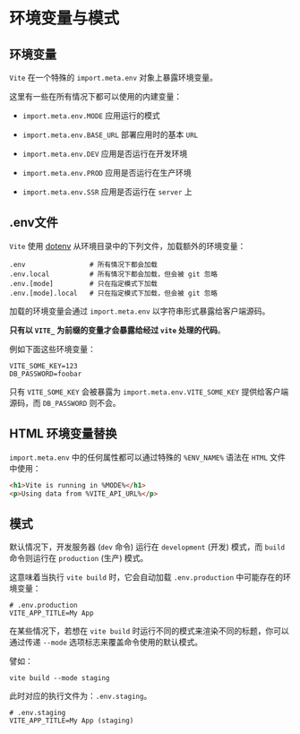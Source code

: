 # 环境变量与模式

## 环境变量

`Vite` 在一个特殊的 `import.meta.env` 对象上暴露环境变量。

这里有一些在所有情况下都可以使用的内建变量：

- `import.meta.env.MODE` 应用运行的模式

- `import.meta.env.BASE_URL` 部署应用时的基本 `URL`

- `import.meta.env.DEV` 应用是否运行在开发环境

- `import.meta.env.PROD` 应用是否运行在生产环境

- `import.meta.env.SSR` 应用是否运行在 `server` 上

## .env文件

`Vite` 使用 [dotenv](https://github.com/motdotla/dotenv) 从环境目录中的下列文件，加载额外的环境变量：

```
.env                # 所有情况下都会加载
.env.local          # 所有情况下都会加载，但会被 git 忽略
.env.[mode]         # 只在指定模式下加载
.env.[mode].local   # 只在指定模式下加载，但会被 git 忽略
```

加载的环境变量会通过 `import.meta.env` 以字符串形式暴露给客户端源码。

**只有以 `VITE_` 为前缀的变量才会暴露给经过 `vite` 处理的代码**。

例如下面这些环境变量：

```
VITE_SOME_KEY=123
DB_PASSWORD=foobar
```

只有 `VITE_SOME_KEY` 会被暴露为 `import.meta.env.VITE_SOME_KEY` 提供给客户端源码，而 `DB_PASSWORD` 则不会。

## HTML 环境变量替换

`import.meta.env` 中的任何属性都可以通过特殊的 `%ENV_NAME%` 语法在 `HTML` 文件中使用：

```html
<h1>Vite is running in %MODE%</h1>
<p>Using data from %VITE_API_URL%</p>
```

## 模式

默认情况下，开发服务器 (`dev` 命令) 运行在 `development` (开发) 模式，而 `build` 命令则运行在 `production` (生产) 模式。

这意味着当执行 `vite build` 时，它会自动加载 `.env.production` 中可能存在的环境变量：

```shell
# .env.production
VITE_APP_TITLE=My App
```

在某些情况下，若想在 `vite build` 时运行不同的模式来渲染不同的标题，你可以通过传递 `--mode` 选项标志来覆盖命令使用的默认模式。

譬如：

```shell
vite build --mode staging
```

此时对应的执行文件为：`.env.staging`。

```shell
# .env.staging
VITE_APP_TITLE=My App (staging)
```

